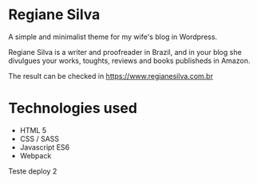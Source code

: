 # Regiane Silva
A simple and minimalist theme for my wife's blog in Wordpress.

Regiane Silva is a writer and proofreader in Brazil, and in your blog she divulgues your works, toughts, reviews and books publisheds in Amazon.

The result can be checked in <a href="https://www.regianesilva.com.br" title="Regiane Silva Blog">https://www.regianesilva.com.br</a>

# Technologies used
<ul>
<li>HTML 5</li>
<li>CSS / SASS</li>
<li>Javascript ES6</li>
<li>Webpack</li>
</ul>

Teste deploy 2
